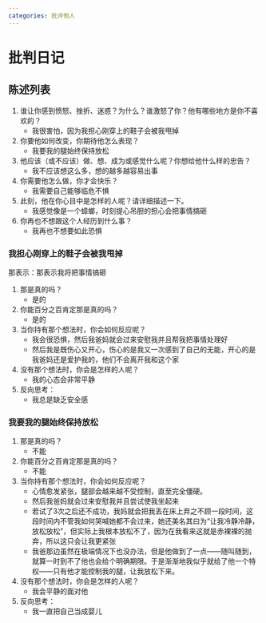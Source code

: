 ```yaml
---
categories: 批评他人
---
```


# 批判日记

## 陈述列表

1. 谁让你感到愤怒、挫折、迷惑？为什么？谁激怒了你？他有哪些地方是你不喜欢的？
    - 我很害怕，因为我担心刚穿上的鞋子会被我甩掉
2. 你要他如何改变，你期待他怎么表现？
    - 我要我的腿始终保持放松
3. 他应该（或不应该）做、想、成为或感觉什么呢？你想给他什么样的忠告？
    - 我不应该想这么多，想的越多越容易出事
4. 你需要他怎么做，你才会快乐？
    - 我需要自己能够临危不惧
5. 此刻，他在你心目中是怎样的人呢？请详细描述一下。
    - 我感觉像是一个蟑螂，时刻提心吊胆的担心会把事情搞砸
6. 你再也不想跟这个人经历到什么事？
    - 我再也不想要如此恐惧

### 我担心刚穿上的鞋子会被我甩掉

那表示：那表示我将把事情搞砸

1. 那是真的吗？
    - 是的
2. 你能百分之百肯定那是真的吗？
    - 是的
3. 当你持有那个想法时，你会如何反应呢？
    - 我会很恐惧，然后我爸妈就会过来安慰我并且帮我把事情处理好
    - 然后我是既伤心又开心，伤心的是我又一次感到了自己的无能，开心的是我爸妈还是爱护我的，他们不会离开我和这个家
4. 没有那个想法时，你会是怎样的人呢？
    - 我的心态会非常平静
5. 反向思考：
    - 我总是缺乏安全感

### 我要我的腿始终保持放松

1. 那是真的吗？
    - 不能
2. 你能百分之百肯定那是真的吗？
    - 不能
3. 当你持有那个想法时，你会如何反应呢？
    - 心情愈发紧张，腿部会越来越不受控制，直至完全僵硬。
    - 然后我爸妈就会过来安慰我并且尝试使我坐起来
    - 若试了3次之后还不成功，我妈就会把我丢在床上弃之不顾一段时间，这段时间内不管我如何哭喊她都不会过来，她还美名其曰为“让我冷静冷静，放松放松”，但实际上我根本放松不了，因为在我看来这就是赤裸裸的抛弃，所以这只会让我更紧张
    - 我爸那边虽然在极端情况下也没办法，但是他做到了一点——随叫随到，就算一时到不了他也会给个明确期限。于是渐渐地我似乎就给了他一个特权——只有他才能控制我的腿，让我放松下来。
4. 没有那个想法时，你会是怎样的人呢？
    - 我会平静的面对他
5. 反向思考：
    - 我一直把自己当成婴儿
